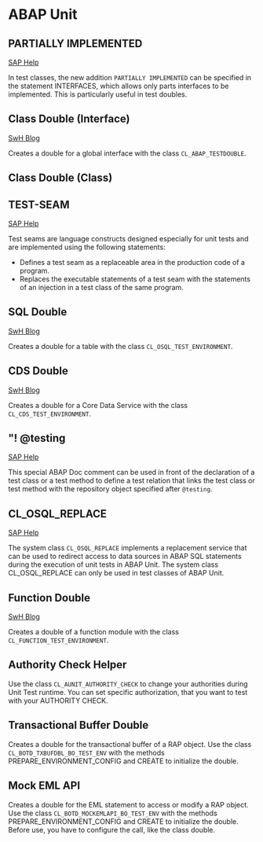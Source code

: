 # ABAP Unit

## PARTIALLY IMPLEMENTED
[SAP Help](https://help.sap.com/doc/abapdocu_latest_index_htm/latest/en-US/index.htm?file=abapinterfaces_partially.htm)

In test classes, the new addition `PARTIALLY IMPLEMENTED` can be specified in the statement INTERFACES, which allows only parts interfaces to be implemented. This is particularly useful in test doubles.

## Class Double (Interface)
[SwH Blog](https://software-heroes.com/en/blog/abap-unit-tdf-test-double-en)

Creates a double for a global interface with the class `CL_ABAP_TESTDOUBLE`.

## Class Double (Class)

## TEST-SEAM
[SAP Help](https://help.sap.com/doc/abapdocu_latest_index_htm/latest/en-US/index.htm?file=abentest_seams.htm)

Test seams are language constructs designed especially for unit tests and are implemented using the following statements:
- Defines a test seam as a replaceable area in the production code of a program.
- Replaces the executable statements of a test seam with the statements of an injection in a test class of the same program.

## SQL Double
[SwH Blog](https://software-heroes.com/en/blog/abap-unit-tdf-sql-double-en)

Creates a double for a table with the class `CL_OSQL_TEST_ENVIRONMENT`.

## CDS Double
[SwH Blog](https://software-heroes.com/en/blog/abap-unit-tdf-cds-double-en)

Creates a double for a Core Data Service with the class `CL_CDS_TEST_ENVIRONMENT`.

## "! @testing
[SAP Help](https://help.sap.com/doc/abapdocu_latest_index_htm/latest/en-US/index.htm?file=abentest_relations.htm)

This special ABAP Doc comment can be used in front of the declaration of a test class or a test method to define a test relation that links the test class or test method with the repository object specified after `@testing`.

## CL_OSQL_REPLACE
[SAP Help](https://help.sap.com/doc/abapdocu_latest_index_htm/latest/en-US/index.htm?file=abencl_osql_replace.htm)

The system class `CL_OSQL_REPLACE` implements a replacement service that can be used to redirect access to data sources in ABAP SQL statements during the execution of unit tests in ABAP Unit. The system class CL_OSQL_REPLACE can only be used in test classes of ABAP Unit.

## Function Double
[SwH Blog](https://software-heroes.com/en/blog/abap-unit-tdf-function-double-en)

Creates a double of a function module with the class `CL_FUNCTION_TEST_ENVIRONMENT`.

## Authority Check Helper
Use the class `CL_AUNIT_AUTHORITY_CHECK` to change your authorities during Unit Test runtime. You can set specific authorization, that you want to test with your AUTHORITY CHECK.

## Transactional Buffer Double
Creates a double for the transactional buffer of a RAP object. Use the class `CL_BOTD_TXBUFDBL_BO_TEST_ENV` with the methods PREPARE_ENVIRONMENT_CONFIG and CREATE to initialize the double.

## Mock EML API
Creates a double for the EML statement to access or modify a RAP object. Use the class `CL_BOTD_MOCKEMLAPI_BO_TEST_ENV` with the methods PREPARE_ENVIRONMENT_CONFIG and CREATE to initialize the double. Before use, you have to configure the call, like the class double.